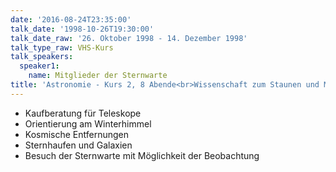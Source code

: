 ```yaml
---
date: '2016-08-24T23:35:00'
talk_date: '1998-10-26T19:30:00'
talk_date_raw: '26. Oktober 1998 - 14. Dezember 1998'
talk_type_raw: VHS-Kurs
talk_speakers:
  speaker1:
    name: Mitglieder der Sternwarte
title: 'Astronomie - Kurs 2, 8 Abende<br>Wissenschaft zum Staunen und Mitmachen'
---
```

  - Kaufberatung für Teleskope
  - Orientierung am Winterhimmel
  - Kosmische Entfernungen
  - Sternhaufen und Galaxien
  - Besuch der Sternwarte mit Möglichkeit der Beobachtung